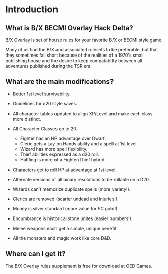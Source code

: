# Introduction

## What is B/X BECMI Overlay Hack Delta?

B/X Overlay is set of house rules for your favorite B/X or BECMI style game.

Many of us find the B/X and associated rulesets to be preferable, but that they sometimes fall short because of the realities of a 1970's small publishing house and the desire to keep compatabilty between all adventures published during the TSR era.

## What are the main modifications?

-   Better 1st level survivability.
-   Guidelines for d20 style saves.
-   All character tables updated to align XP/Level and make each class more distinct.
-   All Character Classes go to 20.
    -  Fighter has an HP advantage over Dwarf.
    -  Cleric gets a Lay on Hands ability and a spell at 1st level.
    -  Wizard has more spell flexibility.
    -  Thief abilities expressed as a d20 roll.
    -  Halfling is more of a Fighter/Thief hybrid.
-   Characters get to roll HP at advantage at 1st level.
-   Alternate versions of all binary resolutions to be rollable on a D20.


-   Wizards can't memorize duplicate spells (more variety!).
-   Clerics are removed (scarier undead and injuries!).
-   Money is silver standard (more value for PC gold!).
-   Encumbrance is historical stone unites (easier numbers!).
-   Melee weapons each get a simple, unique benefit.
-   All the monsters and magic work like core D&D.

## Where can I get it?

The B/X Overlay rules supplement is free for download at OED Games.
